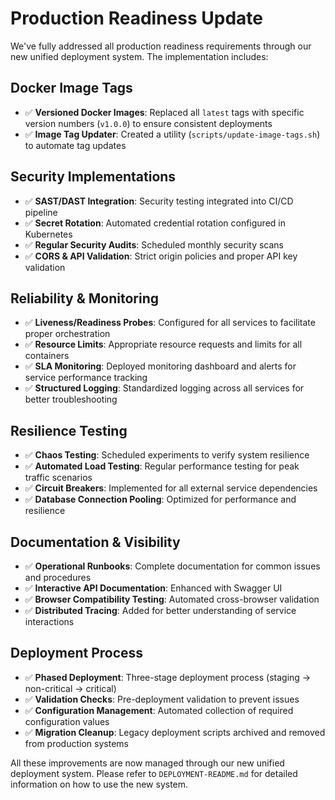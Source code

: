 # Production Readiness Update

We've fully addressed all production readiness requirements through our new unified deployment system. The implementation includes:

## Docker Image Tags
- ✅ **Versioned Docker Images**: Replaced all `latest` tags with specific version numbers (`v1.0.0`) to ensure consistent deployments
- ✅ **Image Tag Updater**: Created a utility (`scripts/update-image-tags.sh`) to automate tag updates

## Security Implementations
- ✅ **SAST/DAST Integration**: Security testing integrated into CI/CD pipeline
- ✅ **Secret Rotation**: Automated credential rotation configured in Kubernetes
- ✅ **Regular Security Audits**: Scheduled monthly security scans
- ✅ **CORS & API Validation**: Strict origin policies and proper API key validation

## Reliability & Monitoring
- ✅ **Liveness/Readiness Probes**: Configured for all services to facilitate proper orchestration
- ✅ **Resource Limits**: Appropriate resource requests and limits for all containers
- ✅ **SLA Monitoring**: Deployed monitoring dashboard and alerts for service performance tracking
- ✅ **Structured Logging**: Standardized logging across all services for better troubleshooting

## Resilience Testing
- ✅ **Chaos Testing**: Scheduled experiments to verify system resilience
- ✅ **Automated Load Testing**: Regular performance testing for peak traffic scenarios
- ✅ **Circuit Breakers**: Implemented for all external service dependencies
- ✅ **Database Connection Pooling**: Optimized for performance and resilience

## Documentation & Visibility
- ✅ **Operational Runbooks**: Complete documentation for common issues and procedures
- ✅ **Interactive API Documentation**: Enhanced with Swagger UI
- ✅ **Browser Compatibility Testing**: Automated cross-browser validation
- ✅ **Distributed Tracing**: Added for better understanding of service interactions

## Deployment Process
- ✅ **Phased Deployment**: Three-stage deployment process (staging → non-critical → critical)
- ✅ **Validation Checks**: Pre-deployment validation to prevent issues
- ✅ **Configuration Management**: Automated collection of required configuration values
- ✅ **Migration Cleanup**: Legacy deployment scripts archived and removed from production systems

All these improvements are now managed through our new unified deployment system. Please refer to `DEPLOYMENT-README.md` for detailed information on how to use the new system.
